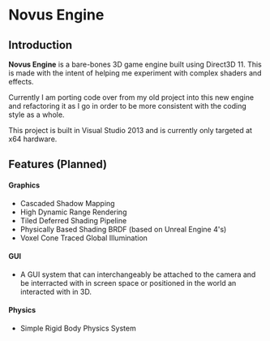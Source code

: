 # Novus Engine

## Introduction

**Novus Engine** is a bare-bones 3D game engine built using Direct3D 11. This is made with the intent of helping me experiment with complex shaders and effects.

Currently I am porting code over from my old project into this new engine and refactoring it as I go in order to be more consistent with the coding style as a whole.

This project is built in Visual Studio 2013 and is currently only targeted at x64 hardware.

## Features (Planned)

#### Graphics
* Cascaded Shadow Mapping
* High Dynamic Range Rendering
* Tiled Deferred Shading Pipeline
* Physically Based Shading BRDF (based on Unreal Engine 4's)
* Voxel Cone Traced Global Illumination

#### GUI
* A GUI system that can interchangeably be attached to the camera and be interracted with in screen space or positioned in the world an interacted with in 3D. 

#### Physics
* Simple Rigid Body Physics System
